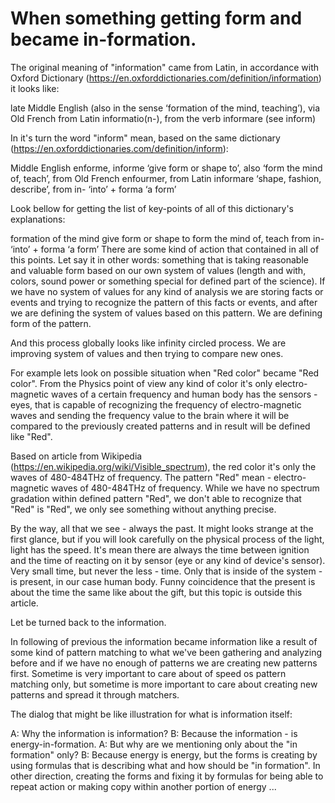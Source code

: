 # When something getting form and became in-formation.

The original meaning of "information" came from Latin, in accordance with Oxford Dictionary (https://en.oxforddictionaries.com/definition/information) it looks like: 

late Middle English (also in the sense ‘formation of the mind, teaching’), via Old French from Latin informatio(n-), from the verb informare (see inform)

In it's turn the word "inform" mean, based on the same dictionary (https://en.oxforddictionaries.com/definition/inform):

Middle English enforme, informe ‘give form or shape to’, also ‘form the mind of, teach’, from Old French enfourmer, from Latin informare ‘shape, fashion, describe’, from in- ‘into’ + forma ‘a form’

Look bellow for getting the list of key-points of all of this dictionary's explanations:

formation of the mind
give form or shape to
form the mind of, teach
from in- ‘into’ + forma ‘a form’
There are some kind of action that contained in all of this points. Let say it in other words: something that is taking reasonable and valuable form based on our own system of values (length and with, colors, sound power or something special for defined part of the science). If we have no system of values for any kind of analysis we are storing facts or events and trying to recognize the pattern of this facts or events, and after we are defining the system of values based on this pattern. We are defining form of the pattern.

And this process globally looks like infinity circled process. We are improving system of values and then trying to compare new ones.

For example lets look on possible situation when "Red color" became "Red color". From the Physics point of view any kind of color it's only electro-magnetic waves of a certain frequency and human body has the sensors - eyes, that is capable of recognizing the frequency of electro-magnetic waves and sending the frequency value to the brain where it will be compared to the previously created patterns and in result will be defined like "Red". 

Based on article from Wikipedia (https://en.wikipedia.org/wiki/Visible_spectrum), the red color it's only the waves of 480-484THz of frequency. The pattern "Red" mean - electro-magnetic waves of 480-484THz of frequency. While we have no spectrum gradation within defined pattern "Red", we don't able to recognize that "Red" is "Red", we only see something without anything precise.

By the way, all that we see - always the past. It might looks strange at the first glance, but if you will look carefully on the physical process of the light, light has the speed. It's mean there are always the time between ignition and the time of reacting on it by sensor (eye or any kind of device's sensor). Very small time, but never the less - time. Only that is inside of the system - is present, in our case human body. Funny coincidence that the present is about the time the same like about the gift, but this topic is outside this article.

Let be turned back to the information.

In following of previous the information became information like a result of some kind of pattern matching to what we've been gathering and analyzing before and if we have no enough of patterns we are creating new patterns first. Sometime is very important to care about of speed os pattern matching only, but sometime is more important to care about creating new patterns and spread it through matchers.

The dialog that might be like illustration for what is information itself:

A: Why the information is information?
B: Because the information - is energy-in-formation.
A: But why are we mentioning only about the "in formation" only?
B: Because energy is energy, but the forms is creating by using formulas that is describing what and how should be "in formation". In other direction, creating the forms and fixing it by formulas for being able to repeat action or making copy within another portion of energy ...
